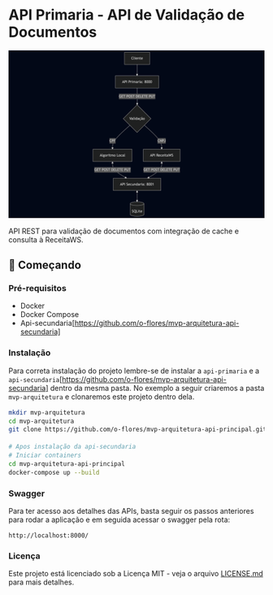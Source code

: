 # API Primaria - API de Validação de Documentos

![Arquitetura](fluxograma.png)

API REST para validação de documentos com integração de cache e consulta à ReceitaWS.

## 🚀 Começando

### Pré-requisitos

- Docker
- Docker Compose
- Api-secundaria[https://github.com/o-flores/mvp-arquitetura-api-secundaria]

### Instalação

Para correta instalação do projeto lembre-se de instalar a `api-primaria` e a `api-secundaria`[https://github.com/o-flores/mvp-arquitetura-api-secundaria] dentro da mesma pasta. No exemplo a seguir criaremos a pasta `mvp-arquitetura` e clonaremos este projeto dentro dela.

```bash
mkdir mvp-arquitetura
cd mvp-arquitetura
git clone https://github.com/o-flores/mvp-arquitetura-api-principal.git

# Apos instalação da api-secundaria
# Iniciar containers
cd mvp-arquitetura-api-principal
docker-compose up --build
```

### Swagger

Para ter acesso aos detalhes das APIs, basta seguir os passos anteriores para rodar a aplicação e em seguida acessar o swagger pela rota:

```
http://localhost:8000/
```

### Licença

Este projeto está licenciado sob a Licença MIT - veja o arquivo [LICENSE.md](LICENSE.md) para mais detalhes.
